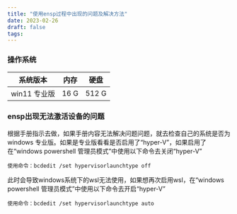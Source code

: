 ```yaml
---
title: "使用ensp过程中出现的问题及解决方法"
date: 2023-02-26
draft: false
tags: 
---
```

### 操作系统
|系统版本|内存|硬盘|
|---|---|---|
|win11 专业版|16 G|512 G|

### ensp出现无法激活设备的问题
根据手册指示去做，如果手册内容无法解决问题问题，就去检查自己的系统是否为windows 专业版。如果是专业版看看是否启用了“hyper-V”，如果启用了在“windows powershell 管理员模式”中使用以下命令去关闭“hyper-V”  

    使用命令：bcdedit /set hypervisorlaunchtype off
此时会导致windows系统下的wsl无法使用，如果想再次启用wsl，在“windows powershell 管理员模式”中使用以下命令去开启“hyper-V”  

    使用命令：bcdedit /set hypervisorlaunchtype auto